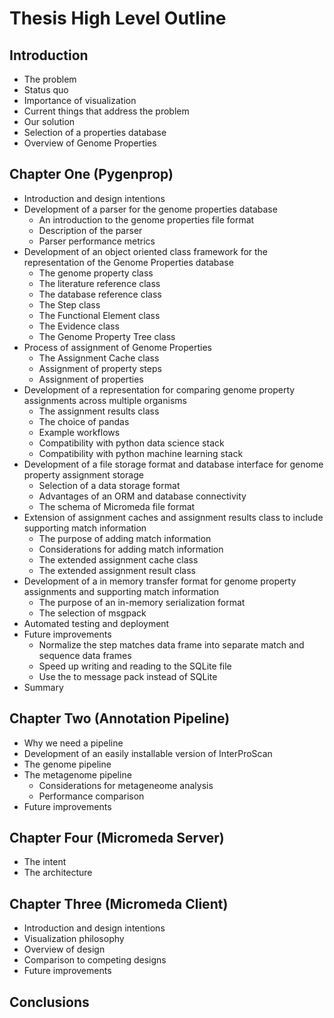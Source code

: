 Thesis High Level Outline
=========================

Introduction
------------
- The problem
- Status quo
- Importance of visualization
- Current things that address the problem
- Our solution
- Selection of a properties database
- Overview of Genome Properties

Chapter One (Pygenprop)
-----------------------
- Introduction and design intentions
- Development of a parser for the genome properties database
   - An introduction to the genome properties file format
   - Description of the parser
   - Parser performance metrics
- Development of an object oriented class framework for the representation of the Genome Properties database  
   - The genome property class
   - The literature reference class
   - The database reference class
   - The Step class
   - The Functional Element class
   - The Evidence class
   - The Genome Property Tree class
- Process of assignment of Genome Properties
   - The Assignment Cache class
   - Assignment of property steps
   - Assignment of properties
- Development of a representation for comparing genome property assignments across multiple organisms
   - The assignment results class
   - The choice of pandas
   - Example workflows
   - Compatibility with python data science stack
   - Compatibility with python machine learning stack
- Development of a file storage format and database interface for genome property assignment storage
   - Selection of a data storage format
   - Advantages of an ORM and database connectivity
   - The schema of Micromeda file format
- Extension of assignment caches and assignment results class to include supporting match information
  - The purpose of adding match information
  - Considerations for adding match information
  - The extended assignment cache class
  - The extended assignment result class
- Development of a in memory transfer format for genome property assignments and supporting match information
  - The purpose of an in-memory serialization format
  - The selection of msgpack
- Automated testing and deployment
- Future improvements
   - Normalize the step matches data frame into separate match and sequence data frames
   - Speed up writing and reading to the SQLite file
   - Use the to message pack instead of SQLite
- Summary 

Chapter Two (Annotation Pipeline)
---------------------------------
- Why we need a pipeline
- Development of an easily installable version of InterProScan
- The genome pipeline
- The metagenome pipeline
  - Considerations for metageneome analysis
  - Performance comparison
- Future improvements

Chapter Four (Micromeda Server)
-------------------------------
- The intent 
- The architecture

Chapter Three (Micromeda Client)
--------------------------------
- Introduction and design intentions
- Visualization philosophy
- Overview of design
- Comparison to competing designs
- Future improvements

Conclusions
-----------

